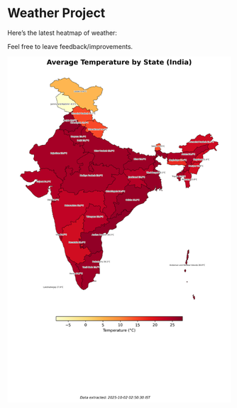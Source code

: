 # Weather Project

Here’s the latest heatmap of weather:

Feel free to leave feedback/improvements.

![India Heatmap](docs/assets/india_heatmap.png?v=DD9B21)
